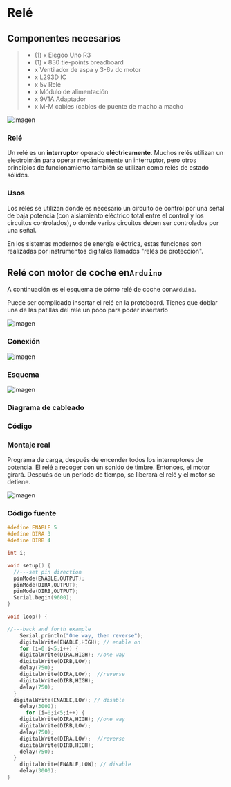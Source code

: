 # Relé

## Componentes necesarios

> * (1) x Elegoo Uno R3
> * (1) x 830 tie-points breadboard
> * x Ventilador de aspa y 3-6v dc motor
> * x L293D IC
> * x 5v Relé
> * x Módulo de alimentación
> * x 9V1A Adaptador
> * x M-M cables (cables de puente de macho a macho

![imagen](media/image150.jpeg)

### Relé

Un relé es un **interruptor** operado **eléctricamente**. Muchos relés utilizan un electroimán para operar mecánicamente un interruptor, pero otros principios de funcionamiento también se utilizan como relés de estado sólidos.

### Usos

Los relés se utilizan donde es necesario un circuito de control por una señal de baja potencia (con aislamiento eléctrico total entre el control y los circuitos controlados), o donde varios circuitos deben ser controlados por una señal.

En los sistemas modernos de energía eléctrica, estas funciones son realizadas por instrumentos digitales llamados "relés de protección".

## Relé con motor de coche en``Arduino``

A continuación es el esquema de cómo relé de coche con``Arduino``.

Puede ser complicado insertar el relé en la protoboard. Tienes que doblar una de las patillas del relé un poco para poder insertarlo

![imagen](media/image151.jpeg)

### Conexión

![imagen](media/image152.jpeg)

### Esquema

![imagen](media/image153.jpeg)

### Diagrama de cableado

### Código

### Montaje real

Programa de carga, después de encender todos los interruptores de potencia. El relé a recoger con un sonido de timbre. Entonces, el motor girará. Después de un período de tiempo, se liberará el relé y el motor se detiene.

![imagen](media/image154.jpeg)

### Código fuente

```c
#define ENABLE 5
#define DIRA 3
#define DIRB 4

int i;

void setup() {
  //---set pin direction
  pinMode(ENABLE,OUTPUT);
  pinMode(DIRA,OUTPUT);
  pinMode(DIRB,OUTPUT);
  Serial.begin(9600);
}

void loop() {

//---back and forth example
    Serial.println("One way, then reverse");
    digitalWrite(ENABLE,HIGH); // enable on
    for (i=0;i<5;i++) {
    digitalWrite(DIRA,HIGH); //one way
    digitalWrite(DIRB,LOW);
    delay(750);
    digitalWrite(DIRA,LOW);  //reverse
    digitalWrite(DIRB,HIGH);
    delay(750);
  }
  digitalWrite(ENABLE,LOW); // disable
    delay(3000);
      for (i=0;i<5;i++) {
    digitalWrite(DIRA,HIGH); //one way
    digitalWrite(DIRB,LOW);
    delay(750);
    digitalWrite(DIRA,LOW);  //reverse
    digitalWrite(DIRB,HIGH);
    delay(750);
  }
    digitalWrite(ENABLE,LOW); // disable
    delay(3000);
}


```
